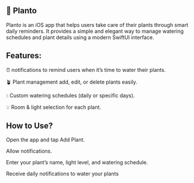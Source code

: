 ## 🌱 Planto

Planto is an iOS app that helps users take care of their plants through smart daily reminders.
It provides a simple and elegant way to manage watering schedules and plant details using a modern SwiftUI interface.

## Features:

⏰ notifications to remind users when it’s time to water their plants.

🪴 Plant management add, edit, or delete plants easily.

💧 Custom watering schedules (daily or specific days).

💡 Room & light selection for each plant.

## How to Use?

Open the app and tap Add Plant.

Allow notifications.

Enter your plant’s name, light level, and watering schedule.


Receive daily notifications to water your plants 

